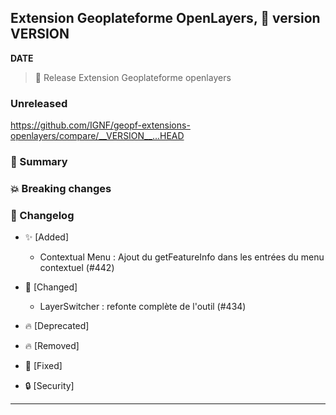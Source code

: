 ## Extension Geoplateforme OpenLayers, 🔖 version __VERSION__

__DATE__
> 🚀 Release Extension Geoplateforme openlayers

### Unreleased

<https://github.com/IGNF/geopf-extensions-openlayers/compare/__VERSION__...HEAD>

### 🎉 Summary

### 💥 Breaking changes

### 📖 Changelog

* ✨ [Added]

  - Contextual Menu : Ajout du getFeatureInfo dans les entrées du menu contextuel (#442)

* 🔨 [Changed]

  - LayerSwitcher : refonte complète de l'outil (#434)

* 🔥 [Deprecated]

* 🔥 [Removed]

* 🐛 [Fixed]
  
* 🔒 [Security]


---
